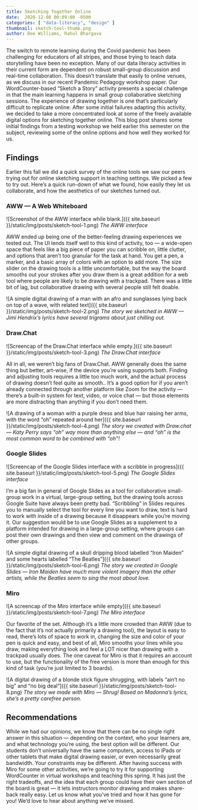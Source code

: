 ```yaml
---
title: Sketching Together Online
date:  2020-12-08 00:09:00 -0500
categories: [ "data-literacy", "design" ]
thumbnail: sketch-tool-thumb.png
author: Dee Williams, Rahul Bhargava
---
```


The switch to remote learning during the Covid pandemic has been challenging for educators of all stripes, and those trying to teach data storytelling have been no exception. Many of our data literacy activities in their current form are dependent on robust small-group discussion and real-time collaboration. This doesn’t translate that easily to online venues, as we discuss in our recent Pandemic Pedagogy workshop paper. Our WordCounter-based “Sketch a Story” activity presents a special challenge in that the main learning happens in small group collaborative sketching sessions. The experience of drawing together is one that’s particularly difficult to replicate online. After some initial failures adapting this activity, we decided to take a more concentrated look at some of the freely available digital options for sketching together online. This blog post shares some initial findings from a testing workshop we held earlier this semester on the subject, reviewing some of the online options and how well they worked for us.

## Findings

Earlier this fall we did a quick survey of the online tools we saw our peers trying out for online sketching support in teaching settings. We picked a few to try out. Here’s a quick run-down of what we found, how easily they let us collaborate, and how the aesthetics of our sketches turned out.

### AWW — A Web Whiteboard

![Screenshot of the AWW interface while blank.]({{ site.baseurl }}/static/img/posts/sketch-tool-1.png)
*The AWW interface*

AWW ended up being one of the better-feeling drawing experiences we tested out. The UI lends itself well to this kind of activity, too — a wide-open space that feels like a big piece of paper you can scribble on, little clutter, and options that aren’t too granular for the task at hand. You get a pen, a marker, and a basic array of colors with an option to add more. The size slider on the drawing tools is a little uncomfortable, but the way the board smooths out your strokes after you draw them is a great addition for a web tool where people are likely to be drawing with a trackpad. There was a little bit of lag, but collaborative drawing with several people still felt doable.

![A simple digital drawing of a man with an afro and sunglasses lying back on top of a wave, with related text]({{ site.baseurl }}/static/img/posts/sketch-tool-2.png)
*The story we sketched in AWW — Jimi Hendrix’s lyrics have several trigrams about just chilling out.*

### Draw.Chat

![Screencap of the Draw.Chat interface while empty.]({{ site.baseurl }}/static/img/posts/sketch-tool-3.png)
*The Draw.Chat interface*

All in all, we weren’t big fans of Draw.Chat. AWW generally does the same thing but better, art-wise, if the device you’re using supports both. Finding and adjusting tools requires a little too much work, and the actual process of drawing doesn’t feel quite as smooth.. It’s a good option for if you aren’t already connected through another platform like Zoom for the activity — there’s a built-in system for text, video, or voice chat — but those elements are more distracting than anything if you don’t need them.

![A drawing of a woman with a purple dress and blue hair raising her arms, with the word “oh” repeated around her]({{ site.baseurl }}/static/img/posts/sketch-tool-4.png)
*The story we created with Draw.chat — Katy Perry says “oh” way more than anything else — and “oh” is the most common word to be combined with “oh”!*

### Google Slides

![Screencap of the Google Slides interface with a scribble in progress]({{ site.baseurl }}/static/img/posts/sketch-tool-5.png)
*The Google Slides interface*

I’m a big fan in general of Google Slides as a tool for collaborative small-group work in a virtual, large-group setting, but the drawing tools across Google Suite have always been pretty bad. “Scribbling” in Slides requires you to manually select the tool for every line you want to draw, text is hard to work with inside of a drawing because it disappears while you’re moving it. Our suggestion would be to use Google Slides as a supplement to a platform intended for drawing in a large-group setting, where groups can post their own drawings and then view and comment on the drawings of other groups.

![A simple digital drawing of a skull dripping blood labelled “Iron Maiden” and some hearts labelled “The Beatles”]({{ site.baseurl }}/static/img/posts/sketch-tool-6.png)
*The story we created in Google Slides — Iron Maiden have much more violent imagery than the other artists, while the Beatles seem to sing the most about love.*

### Miro

![A screencap of the Miro interface while empty]({{ site.baseurl }}/static/img/posts/sketch-tool-7.png)
*The Miro interface*

Our favorite of the set. Although it’s a little more crowded than AWW (due to the fact that it’s not actually primarily a drawing tool), the layout is easy to read, there’s lots of space to work in, changing the size and color of your pen is quick and easy, and best of all, Miro smooths your lines while you draw, making everything look and feel a LOT nicer than drawing with a trackpad usually does. The one caveat for Miro is that it requires an account to use, but the functionality of the free version is more than enough for this kind of task (you’re just limited to 3 boards).

![A digital drawing of a blonde stick figure shrugging, with labels “ain’t no big” and “no big deal”]({{ site.baseurl }}/static/img/posts/sketch-tool-8.png)
*The story we made with Miro — Shrug! Based on Madonna’s lyrics, she’s a pretty carefree person.*

## Recommendations

While we had our opinions, we know that there can be no single right answer in this situation — depending on the context, who your learners are, and what technology you’re using, the best option will be different. Our students don’t universally have the same computers, access to iPads or other tablets that make digital drawing easier, or even necessarily great bandwidth. Your constraints may be different. After having success with Miro for some other activities, we’re going to try it for supporting WordCounter in virtual workshops and teaching this spring. It has just the right tradeoffs, and the idea that each group could have their own section of the board is great — it lets instructors monitor drawing and makes share-back really easy. Let us know what you’ve tried and how it has gone for you! We’d love to hear about anything we’ve missed.
